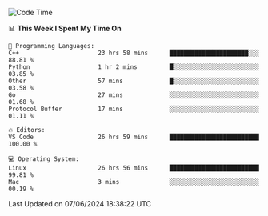 
<!--START_SECTION:waka-->
![Code Time](http://img.shields.io/badge/Code%20Time-2%2C069%20hrs%2022%20mins-blue)

📊 **This Week I Spent My Time On** 

```text
💬 Programming Languages: 
C++                      23 hrs 58 mins      ██████████████████████░░░   88.81 % 
Python                   1 hr 2 mins         █░░░░░░░░░░░░░░░░░░░░░░░░   03.85 % 
Other                    57 mins             █░░░░░░░░░░░░░░░░░░░░░░░░   03.58 % 
Go                       27 mins             ░░░░░░░░░░░░░░░░░░░░░░░░░   01.68 % 
Protocol Buffer          17 mins             ░░░░░░░░░░░░░░░░░░░░░░░░░   01.11 % 

🔥 Editors: 
VS Code                  26 hrs 59 mins      █████████████████████████   100.00 % 

💻 Operating System: 
Linux                    26 hrs 56 mins      █████████████████████████   99.81 % 
Mac                      3 mins              ░░░░░░░░░░░░░░░░░░░░░░░░░   00.19 % 
```


 Last Updated on 07/06/2024 18:38:22 UTC
<!--END_SECTION:waka-->

